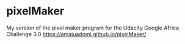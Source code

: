# pixelMaker
My version of the pixel maker program for the Udacity Google Africa Challenge 3.0
https://amajuadomi.github.io/pixelMaker/
